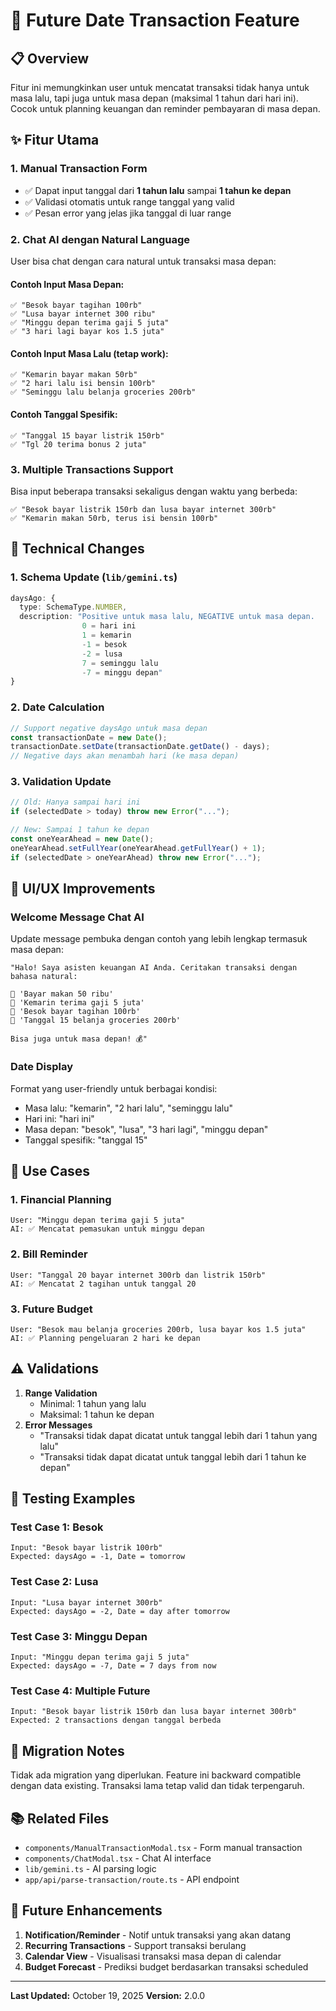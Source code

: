 # 🚀 Future Date Transaction Feature

## 📋 Overview

Fitur ini memungkinkan user untuk mencatat transaksi tidak hanya untuk masa lalu, tapi juga untuk masa depan (maksimal 1 tahun dari hari ini). Cocok untuk planning keuangan dan reminder pembayaran di masa depan.

## ✨ Fitur Utama

### 1. Manual Transaction Form

- ✅ Dapat input tanggal dari **1 tahun lalu** sampai **1 tahun ke depan**
- ✅ Validasi otomatis untuk range tanggal yang valid
- ✅ Pesan error yang jelas jika tanggal di luar range

### 2. Chat AI dengan Natural Language

User bisa chat dengan cara natural untuk transaksi masa depan:

#### Contoh Input Masa Depan:

```
✅ "Besok bayar tagihan 100rb"
✅ "Lusa bayar internet 300 ribu"
✅ "Minggu depan terima gaji 5 juta"
✅ "3 hari lagi bayar kos 1.5 juta"
```

#### Contoh Input Masa Lalu (tetap work):

```
✅ "Kemarin bayar makan 50rb"
✅ "2 hari lalu isi bensin 100rb"
✅ "Seminggu lalu belanja groceries 200rb"
```

#### Contoh Tanggal Spesifik:

```
✅ "Tanggal 15 bayar listrik 150rb"
✅ "Tgl 20 terima bonus 2 juta"
```

### 3. Multiple Transactions Support

Bisa input beberapa transaksi sekaligus dengan waktu yang berbeda:

```
✅ "Besok bayar listrik 150rb dan lusa bayar internet 300rb"
✅ "Kemarin makan 50rb, terus isi bensin 100rb"
```

## 🔧 Technical Changes

### 1. Schema Update (`lib/gemini.ts`)

```typescript
daysAgo: {
  type: SchemaType.NUMBER,
  description: "Positive untuk masa lalu, NEGATIVE untuk masa depan.
                0 = hari ini
                1 = kemarin
                -1 = besok
                -2 = lusa
                7 = seminggu lalu
                -7 = minggu depan"
}
```

### 2. Date Calculation

```typescript
// Support negative daysAgo untuk masa depan
const transactionDate = new Date();
transactionDate.setDate(transactionDate.getDate() - days);
// Negative days akan menambah hari (ke masa depan)
```

### 3. Validation Update

```typescript
// Old: Hanya sampai hari ini
if (selectedDate > today) throw new Error("...");

// New: Sampai 1 tahun ke depan
const oneYearAhead = new Date();
oneYearAhead.setFullYear(oneYearAhead.getFullYear() + 1);
if (selectedDate > oneYearAhead) throw new Error("...");
```

## 🎨 UI/UX Improvements

### Welcome Message Chat AI

Update message pembuka dengan contoh yang lebih lengkap termasuk masa depan:

```
"Halo! Saya asisten keuangan AI Anda. Ceritakan transaksi dengan bahasa natural:

🔸 'Bayar makan 50 ribu'
🔸 'Kemarin terima gaji 5 juta'
🔸 'Besok bayar tagihan 100rb'
🔸 'Tanggal 15 belanja groceries 200rb'

Bisa juga untuk masa depan! 💰"
```

### Date Display

Format yang user-friendly untuk berbagai kondisi:

- Masa lalu: "kemarin", "2 hari lalu", "seminggu lalu"
- Hari ini: "hari ini"
- Masa depan: "besok", "lusa", "3 hari lagi", "minggu depan"
- Tanggal spesifik: "tanggal 15"

## 📝 Use Cases

### 1. Financial Planning

```
User: "Minggu depan terima gaji 5 juta"
AI: ✅ Mencatat pemasukan untuk minggu depan
```

### 2. Bill Reminder

```
User: "Tanggal 20 bayar internet 300rb dan listrik 150rb"
AI: ✅ Mencatat 2 tagihan untuk tanggal 20
```

### 3. Future Budget

```
User: "Besok mau belanja groceries 200rb, lusa bayar kos 1.5 juta"
AI: ✅ Planning pengeluaran 2 hari ke depan
```

## ⚠️ Validations

1. **Range Validation**
   - Minimal: 1 tahun yang lalu
   - Maksimal: 1 tahun ke depan
2. **Error Messages**
   - "Transaksi tidak dapat dicatat untuk tanggal lebih dari 1 tahun yang lalu"
   - "Transaksi tidak dapat dicatat untuk tanggal lebih dari 1 tahun ke depan"

## 🧪 Testing Examples

### Test Case 1: Besok

```
Input: "Besok bayar listrik 100rb"
Expected: daysAgo = -1, Date = tomorrow
```

### Test Case 2: Lusa

```
Input: "Lusa bayar internet 300rb"
Expected: daysAgo = -2, Date = day after tomorrow
```

### Test Case 3: Minggu Depan

```
Input: "Minggu depan terima gaji 5 juta"
Expected: daysAgo = -7, Date = 7 days from now
```

### Test Case 4: Multiple Future

```
Input: "Besok bayar listrik 150rb dan lusa bayar internet 300rb"
Expected: 2 transactions dengan tanggal berbeda
```

## 🔄 Migration Notes

Tidak ada migration yang diperlukan. Feature ini backward compatible dengan data existing. Transaksi lama tetap valid dan tidak terpengaruh.

## 📚 Related Files

- `components/ManualTransactionModal.tsx` - Form manual transaction
- `components/ChatModal.tsx` - Chat AI interface
- `lib/gemini.ts` - AI parsing logic
- `app/api/parse-transaction/route.ts` - API endpoint

## 🎯 Future Enhancements

1. **Notification/Reminder** - Notif untuk transaksi yang akan datang
2. **Recurring Transactions** - Support transaksi berulang
3. **Calendar View** - Visualisasi transaksi masa depan di calendar
4. **Budget Forecast** - Prediksi budget berdasarkan transaksi scheduled

---

**Last Updated:** October 19, 2025
**Version:** 2.0.0

